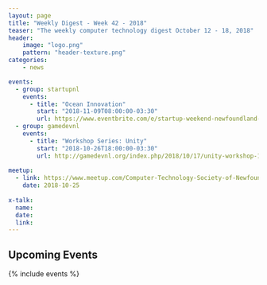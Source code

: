 ```yaml
---
layout: page
title: "Weekly Digest - Week 42 - 2018"
teaser: "The weekly computer technology digest October 12 - 18, 2018"
header:
    image: "logo.png"
    pattern: "header-texture.png"
categories:
    - news

events:
  - group: startupnl
    events:
      - title: "Ocean Innovation"
        start: "2018-11-09T08:00:00-03:30"
        url: https://www.eventbrite.com/e/startup-weekend-newfoundland-labrador-ocean-innovation-tickets-49963259454
  - group: gamedevnl
    events:
      - title: "Workshop Series: Unity"
        start: "2018-10-26T18:00:00-03:30"
        url: http://gamedevnl.org/index.php/2018/10/17/unity-workshop-1-unity-editor-ui-scene-creation-and-project-hierarchy/
      
meetup:
  - link: https://www.meetup.com/Computer-Technology-Society-of-Newfoundland-and-Labrador/events/rpdzmpyxnbhc/
    date: 2018-10-25
  
x-talk:
  name:
  date: 
  link: 
---
```


## Upcoming Events
{% include events %}
